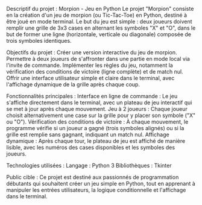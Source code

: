 Descriptif du projet : Morpion - Jeu en Python
Le projet "Morpion" consiste en la création d'un jeu de morpion (ou Tic-Tac-Toe) en Python, destiné à être joué en mode terminal. Le but du jeu est simple : deux joueurs doivent remplir une grille de 3x3 cases en alternant les symboles "X" et "O", dans le but de former une ligne (horizontale, verticale ou diagonale) composée de trois symboles identiques.

Objectifs du projet :
Créer une version interactive du jeu de morpion.
Permettre à deux joueurs de s'affronter dans une partie en mode local via l'invite de commande.
Implémenter les règles du jeu, notamment la vérification des conditions de victoire (ligne complète) et de match nul.
Offrir une interface utilisateur simple et claire dans le terminal, avec l'affichage dynamique de la grille après chaque coup.

Fonctionnalités principales :
Interface en ligne de commande : Le jeu s'affiche directement dans le terminal, avec un plateau de jeu interactif qui se met à jour après chaque mouvement.
Jeu à 2 joueurs : Chaque joueur choisit alternativement une case sur la grille pour y placer son symbole ("X" ou "O").
Vérification des conditions de victoire : À chaque mouvement, le programme vérifie si un joueur a gagné (trois symboles alignés) ou si la grille est remplie sans gagnant, indiquant un match nul.
Affichage dynamique : Après chaque tour, le plateau de jeu est affiché de manière lisible, avec les numéros des cases disponibles et les symboles des joueurs.

Technologies utilisées :
Langage : Python 3
Bibliothèques :  Tkinter

Public cible :
Ce projet est destiné aux passionnés de programmation débutants qui souhaitent créer un jeu simple en Python, tout en apprenant à manipuler les entrées utilisateurs, la logique conditionnelle et l'affichage dans le terminal.

